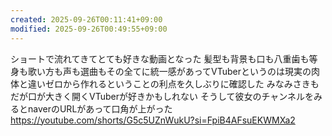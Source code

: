 ```yaml
---
created: 2025-09-26T00:11:41+09:00
modified: 2025-09-26T00:49:55+09:00
---
```


ショートで流れてきてとても好きな動画となった
髪型も背景も口も八重歯も等身も歌い方も声も選曲もその全てに統一感があってVTuberというのは現実の肉体と違いゼロから作れるということの利点を久しぶりに確認した
みなみさきもだが口が大きく開くVTuberが好きかもしれない
そうして彼女のチャンネルをみるとnaverのURLがあって口角が上がった
https://youtube.com/shorts/G5c5UZnWukU?si=FpiB4AFsuEKWMXa2
